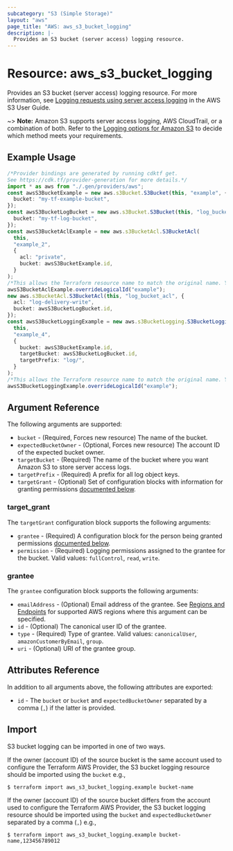 ```yaml
---
subcategory: "S3 (Simple Storage)"
layout: "aws"
page_title: "AWS: aws_s3_bucket_logging"
description: |-
  Provides an S3 bucket (server access) logging resource.
---
```


# Resource: aws\_s3\_bucket\_logging

Provides an S3 bucket (server access) logging resource. For more information, see [Logging requests using server access logging](https://docs.aws.amazon.com/AmazonS3/latest/userguide/ServerLogs.html)
in the AWS S3 User Guide.

\~> **Note:** Amazon S3 supports server access logging, AWS CloudTrail, or a combination of both. Refer to the [Logging options for Amazon S3](https://docs.aws.amazon.com/AmazonS3/latest/userguide/logging-with-S3.html)
to decide which method meets your requirements.

## Example Usage

```typescript
/*Provider bindings are generated by running cdktf get.
See https://cdk.tf/provider-generation for more details.*/
import * as aws from "./.gen/providers/aws";
const awsS3BucketExample = new aws.s3Bucket.S3Bucket(this, "example", {
  bucket: "my-tf-example-bucket",
});
const awsS3BucketLogBucket = new aws.s3Bucket.S3Bucket(this, "log_bucket", {
  bucket: "my-tf-log-bucket",
});
const awsS3BucketAclExample = new aws.s3BucketAcl.S3BucketAcl(
  this,
  "example_2",
  {
    acl: "private",
    bucket: awsS3BucketExample.id,
  }
);
/*This allows the Terraform resource name to match the original name. You can remove the call if you don't need them to match.*/
awsS3BucketAclExample.overrideLogicalId("example");
new aws.s3BucketAcl.S3BucketAcl(this, "log_bucket_acl", {
  acl: "log-delivery-write",
  bucket: awsS3BucketLogBucket.id,
});
const awsS3BucketLoggingExample = new aws.s3BucketLogging.S3BucketLoggingA(
  this,
  "example_4",
  {
    bucket: awsS3BucketExample.id,
    targetBucket: awsS3BucketLogBucket.id,
    targetPrefix: "log/",
  }
);
/*This allows the Terraform resource name to match the original name. You can remove the call if you don't need them to match.*/
awsS3BucketLoggingExample.overrideLogicalId("example");

```

## Argument Reference

The following arguments are supported:

* `bucket` - (Required, Forces new resource) The name of the bucket.
* `expectedBucketOwner` - (Optional, Forces new resource) The account ID of the expected bucket owner.
* `targetBucket` - (Required) The name of the bucket where you want Amazon S3 to store server access logs.
* `targetPrefix` - (Required) A prefix for all log object keys.
* `targetGrant` - (Optional) Set of configuration blocks with information for granting permissions [documented below](#target_grant).

### target\_grant

The `targetGrant` configuration block supports the following arguments:

* `grantee` - (Required) A configuration block for the person being granted permissions [documented below](#grantee).
* `permission` - (Required) Logging permissions assigned to the grantee for the bucket. Valid values: `fullControl`, `read`, `write`.

### grantee

The `grantee` configuration block supports the following arguments:

* `emailAddress` - (Optional) Email address of the grantee. See [Regions and Endpoints](https://docs.aws.amazon.com/general/latest/gr/rande.html#s3_region) for supported AWS regions where this argument can be specified.
* `id` - (Optional) The canonical user ID of the grantee.
* `type` - (Required) Type of grantee. Valid values: `canonicalUser`, `amazonCustomerByEmail`, `group`.
* `uri` - (Optional) URI of the grantee group.

## Attributes Reference

In addition to all arguments above, the following attributes are exported:

* `id` - The `bucket` or `bucket` and `expectedBucketOwner` separated by a comma (`,`) if the latter is provided.

## Import

S3 bucket logging can be imported in one of two ways.

If the owner (account ID) of the source bucket is the same account used to configure the Terraform AWS Provider,
the S3 bucket logging resource should be imported using the `bucket` e.g.,

```console
$ terraform import aws_s3_bucket_logging.example bucket-name
```

If the owner (account ID) of the source bucket differs from the account used to configure the Terraform AWS Provider,
the S3 bucket logging resource should be imported using the `bucket` and `expectedBucketOwner` separated by a comma (`,`) e.g.,

```console
$ terraform import aws_s3_bucket_logging.example bucket-name,123456789012
```
